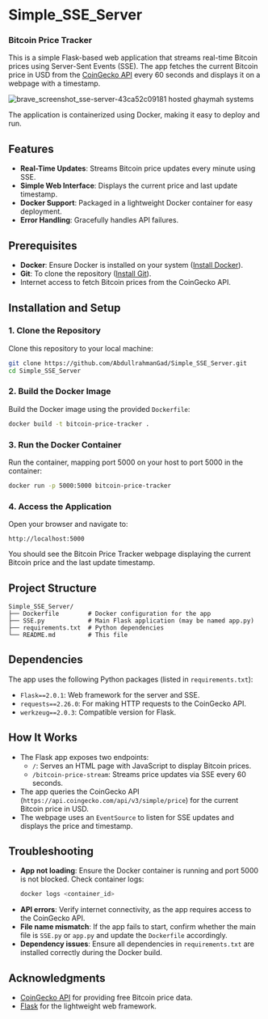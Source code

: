 # Simple_SSE_Server
### Bitcoin Price Tracker

This is a simple Flask-based web application that streams real-time Bitcoin prices using Server-Sent Events (SSE). The app fetches the current Bitcoin price in USD from the [CoinGecko API](https://www.coingecko.com/en/api) every 60 seconds and displays it on a webpage with a timestamp.

![brave_screenshot_sse-server-43ca52c09181 hosted ghaymah systems](https://github.com/user-attachments/assets/4f8858e8-bac4-44d1-8234-e29b0e3e3e10)


The application is containerized using Docker, making it easy to deploy and run.

## Features
- **Real-Time Updates**: Streams Bitcoin price updates every minute using SSE.
- **Simple Web Interface**: Displays the current price and last update timestamp.
- **Docker Support**: Packaged in a lightweight Docker container for easy deployment.
- **Error Handling**: Gracefully handles API failures.

## Prerequisites
- **Docker**: Ensure Docker is installed on your system ([Install Docker](https://docs.docker.com/get-docker/)).
- **Git**: To clone the repository ([Install Git](https://git-scm.com/book/en/v2/Getting-Started-Installing-Git)).
- Internet access to fetch Bitcoin prices from the CoinGecko API.

## Installation and Setup

### 1. Clone the Repository
Clone this repository to your local machine:
```bash
git clone https://github.com/AbdullrahmanGad/Simple_SSE_Server.git
cd Simple_SSE_Server
```

### 2. Build the Docker Image
Build the Docker image using the provided `Dockerfile`:
```bash
docker build -t bitcoin-price-tracker .
```

### 3. Run the Docker Container
Run the container, mapping port 5000 on your host to port 5000 in the container:
```bash
docker run -p 5000:5000 bitcoin-price-tracker
```

### 4. Access the Application
Open your browser and navigate to:
```
http://localhost:5000
```
You should see the Bitcoin Price Tracker webpage displaying the current Bitcoin price and the last update timestamp.

## Project Structure
```
Simple_SSE_Server/
├── Dockerfile        # Docker configuration for the app
├── SSE.py            # Main Flask application (may be named app.py)
├── requirements.txt  # Python dependencies
└── README.md         # This file
```

## Dependencies
The app uses the following Python packages (listed in `requirements.txt`):
- `Flask==2.0.1`: Web framework for the server and SSE.
- `requests==2.26.0`: For making HTTP requests to the CoinGecko API.
- `werkzeug==2.0.3`: Compatible version for Flask.

## How It Works
- The Flask app exposes two endpoints:
  - `/`: Serves an HTML page with JavaScript to display Bitcoin prices.
  - `/bitcoin-price-stream`: Streams price updates via SSE every 60 seconds.
- The app queries the CoinGecko API (`https://api.coingecko.com/api/v3/simple/price`) for the current Bitcoin price in USD.
- The webpage uses an `EventSource` to listen for SSE updates and displays the price and timestamp.

## Troubleshooting
- **App not loading**: Ensure the Docker container is running and port 5000 is not blocked. Check container logs:
  ```bash
  docker logs <container_id>
  ```
- **API errors**: Verify internet connectivity, as the app requires access to the CoinGecko API.
- **File name mismatch**: If the app fails to start, confirm whether the main file is `SSE.py` or `app.py` and update the `Dockerfile` accordingly.
- **Dependency issues**: Ensure all dependencies in `requirements.txt` are installed correctly during the Docker build.

## Acknowledgments
- [CoinGecko API](https://www.coingecko.com/en/api) for providing free Bitcoin price data.
- [Flask](https://flask.palletsprojects.com/) for the lightweight web framework.

